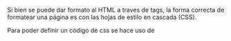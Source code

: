 Si bien se puede dar formato al HTML a traves de tags, la forma correcta de formatear una página es con las hojas de estilo en cascada (CSS).

Para poder definir un código de css se hace uso de <style>

```
<p style="font-size: 20px;"><em> Nuestra misión....</em></p>

```

